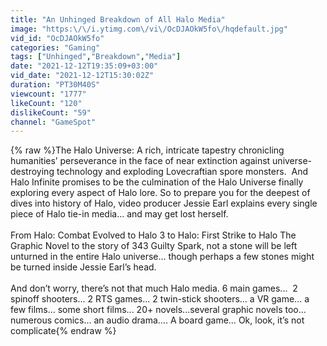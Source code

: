 ```yaml
---
title: "An Unhinged Breakdown of All Halo Media"
image: "https:\/\/i.ytimg.com\/vi\/OcDJAOkW5fo\/hqdefault.jpg"
vid_id: "OcDJAOkW5fo"
categories: "Gaming"
tags: ["Unhinged","Breakdown","Media"]
date: "2021-12-12T19:35:09+03:00"
vid_date: "2021-12-12T15:30:02Z"
duration: "PT30M40S"
viewcount: "1777"
likeCount: "120"
dislikeCount: "59"
channel: "GameSpot"
---
```

{% raw %}The Halo Universe: A rich, intricate tapestry chronicling humanities’ perseverance in the face of near extinction against universe-destroying technology and exploding Lovecraftian spore monsters.  And Halo Infinite promises to be the culmination of the Halo Universe finally exploring every aspect of Halo lore. So to prepare you for the deepest of dives into history of Halo, video producer Jessie Earl explains every single piece of Halo tie-in media... and may get lost herself.<br /><br />From Halo: Combat Evolved to Halo 3 to Halo: First Strike to Halo The Graphic Novel to the story of 343 Guilty Spark, not a stone will be left unturned in the entire Halo universe… though perhaps a few stones might be turned inside Jessie Earl’s head. <br /><br />And don’t worry, there’s not that much Halo media. 6 main games...  2 spinoff shooters... 2 RTS games... 2 twin-stick shooters… a VR game… a few films… some short films... 20+ novels...several graphic novels too… numerous comics… an audio drama…. A board game… Ok, look, it’s not complicate{% endraw %}

